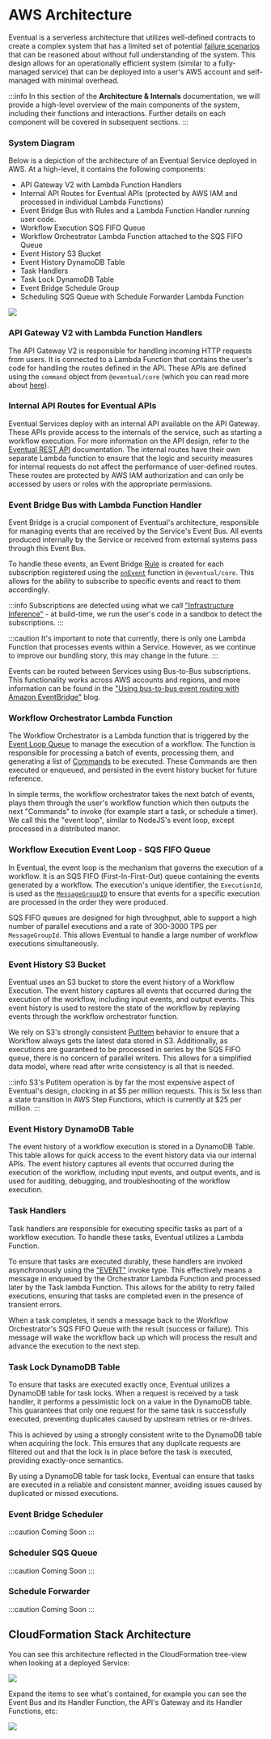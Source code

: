 ---
---

# AWS Architecture

Eventual is a serverless architecture that utilizes well-defined contracts to create a complex system that has a limited set of potential [failure scenarios](./1-failure-scenarios.md) that can be reasoned about without full understanding of the system. This design allows for an operationally efficient system (similar to a fully-managed service) that can be deployed into a user's AWS account and self-managed with minimal overhead.

:::info
In this section of the **Architecture & Internals** documentation, we will provide a high-level overview of the main components of the system, including their functions and interactions. Further details on each component will be covered in subsequent sections.
:::

### System Diagram

Below is a depiction of the architecture of an Eventual Service deployed in AWS. At a high-level, it contains the following components:

- API Gateway V2 with Lambda Function Handlers
- Internal API Routes for Eventual APIs (protected by AWS IAM and processed in individual Lambda Functions)
- Event Bridge Bus with Rules and a Lambda Function Handler running user code.
- Workflow Execution SQS FIFO Queue
- Workflow Orchestrator Lambda Function attached to the SQS FIFO Queue
- Event History S3 Bucket
- Event History DynamoDB Table
- Task Handlers
- Task Lock DynamoDB Table
- Event Bridge Schedule Group
- Scheduling SQS Queue with Schedule Forwarder Lambda Function

![](./0-high-level-architecture.png)

### API Gateway V2 with Lambda Function Handlers

The API Gateway V2 is responsible for handling incoming HTTP requests from users. It is connected to a Lambda Function that contains the user's code for handling the routes defined in the API. These APIs are defined using the `command` object from `@eventual/core` (which you can read more about [here](../reference/api/command.md)).

### Internal API Routes for Eventual APIs

Eventual Services deploy with an internal API available on the API Gateway. These APIs provide access to the internals of the service, such as starting a workflow execution. For more information on the API design, refer to the [Eventual REST API](./5-eventual-rest-api.md) documentation. The internal routes have their own separate Lambda function to ensure that the logic and security measures for internal requests do not affect the performance of user-defined routes. These routes are protected by AWS IAM authorization and can only be accessed by users or roles with the appropriate permissions.

### Event Bridge Bus with Lambda Function Handler

Event Bridge is a crucial component of Eventual's architecture, responsible for managing events that are received by the Service's Event Bus. All events produced internally by the Service or received from external systems pass through this Event Bus.

To handle these events, an Event Bridge [Rule](https://docs.aws.amazon.com/eventbridge/latest/userguide/eb-rules.html) is created for each subscription registered using the [`onEvent`](../reference/messaging/event.md#subscribe-to-an-event) function in `@eventual/core`. This allows for the ability to subscribe to specific events and react to them accordingly.

:::info
Subscriptions are detected using what we call ["Infrastructure Inference"](./4-infrastructure-inference.md) - at build-time, we run the user's code in a sandbox to detect the subscriptions.
:::

:::caution
It's important to note that currently, there is only one Lambda Function that processes events within a Service. However, as we continue to improve our bundling story, this may change in the future.
:::

Events can be routed between Services using Bus-to-Bus subscriptions. This functionality works across AWS accounts and regions, and more information can be found in the ["Using bus-to-bus event routing with Amazon EventBridge"](https://aws.amazon.com/blogs/compute/using-bus-to-bus-event-routing-with-amazon-eventbridge/) blog.

### Workflow Orchestrator Lambda Function

The Workflow Orchestrator is a Lambda function that is triggered by the [Event Loop Queue](#workflow-execution-event-loop---sqs-fifo-queue) to manage the execution of a workflow. The function is responsible for processing a batch of events, processing them, and generating a list of [Commands](./1-commands.md) to be executed. These Commands are then executed or enqueued, and persisted in the event history bucket for future reference.

In simple terms, the workflow orchestrator takes the next batch of events, plays them through the user's workflow function which then outputs the next "Commands" to invoke (for example start a task, or schedule a timer). We call this the "event loop", similar to NodeJS's event loop, except processed in a distributed manor.

### Workflow Execution Event Loop - SQS FIFO Queue

In Eventual, the event loop is the mechanism that governs the execution of a workflow. It is an SQS FIFO (First-In-First-Out) queue containing the events generated by a workflow. The execution's unique identifier, the `ExecutionId`, is used as the [`MessageGroupID`](https://docs.aws.amazon.com/AWSSimpleQueueService/latest/SQSDeveloperGuide/using-messagegroupid-property.html) to ensure that events for a specific execution are processed in the order they were produced.

SQS FIFO queues are designed for high throughput, able to support a high number of parallel executions and a rate of 300-3000 TPS per `MessageGroupId`. This allows Eventual to handle a large number of workflow executions simultaneously.

### Event History S3 Bucket

Eventual uses an S3 bucket to store the event history of a Workflow Execution. The event history captures all events that occurred during the execution of the workflow, including input events, and output events. This event history is used to restore the state of the workflow by replaying events through the workflow orchestrator function.

We rely on S3's strongly consistent [PutItem](https://docs.aws.amazon.com/AmazonS3/latest/API/API_PutObject.html) behavior to ensure that a Workflow always gets the latest data stored in S3. Additionally, as executions are guaranteed to be processed in series by the SQS FIFO queue, there is no concern of parallel writers. This allows for a simplified data model, where read after write consistency is all that is needed.

:::info
S3's PutItem operation is by far the most expensive aspect of Eventual's design, clocking in at $5 per million requests. This is 5x less than a state transition in AWS Step Functions, which is currently at $25 per million.
:::

### Event History DynamoDB Table

The event history of a workflow execution is stored in a DynamoDB Table. This table allows for quick access to the event history data via our internal APIs. The event history captures all events that occurred during the execution of the workflow, including input events, and output events, and is used for auditing, debugging, and troubleshooting of the workflow execution.

### Task Handlers

Task handlers are responsible for executing specific tasks as part of a workflow execution. To handle these tasks, Eventual utilizes a Lambda Function.

To ensure that tasks are executed durably, these handlers are invoked asynchronously using the ["EVENT"](https://docs.aws.amazon.com/lambda/latest/dg/invocation-async.html) invoke type. This effectively means a message in enqueued by the Orchestrator Lambda Function and processed later by the Task lambda Function. This allows for the ability to retry failed executions, ensuring that tasks are completed even in the presence of transient errors.

When a task completes, it sends a message back to the Workflow Orchestrator's SQS FIFO Queue with the result (success or failure). This message will wake the workflow back up which will process the result and advance the execution to the next step.

### Task Lock DynamoDB Table

To ensure that tasks are executed exactly once, Eventual utilizes a DynamoDB table for task locks. When a request is received by a task handler, it performs a pessimistic lock on a value in the DynamoDB table. This guarantees that only one request for the same task is successfully executed, preventing duplicates caused by upstream retries or re-drives.

This is achieved by using a strongly consistent write to the DynamoDB table when acquiring the lock. This ensures that any duplicate requests are filtered out and that the lock is in place before the task is executed, providing exactly-once semantics.

By using a DynamoDB table for task locks, Eventual can ensure that tasks are executed in a reliable and consistent manner, avoiding issues caused by duplicated or missed executions.

### Event Bridge Scheduler

:::caution Coming Soon
:::

### Scheduler SQS Queue

:::caution Coming Soon
:::

### Schedule Forwarder

:::caution Coming Soon
:::

## CloudFormation Stack Architecture

You can see this architecture reflected in the CloudFormation tree-view when looking at a deployed Service:

![](./0-high-level-cfn.png)

Expand the items to see what's contained, for example you can see the Event Bus and its Handler Function, the API's Gateway and its Handler Functions, etc:

![](./0-high-level-cfn-expanded.png)
